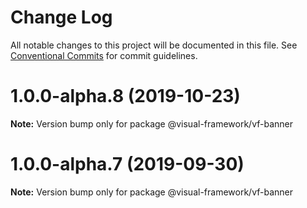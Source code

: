 # Change Log

All notable changes to this project will be documented in this file.
See [Conventional Commits](https://conventionalcommits.org) for commit guidelines.

# 1.0.0-alpha.8 (2019-10-23)

**Note:** Version bump only for package @visual-framework/vf-banner





# 1.0.0-alpha.7 (2019-09-30)

**Note:** Version bump only for package @visual-framework/vf-banner
